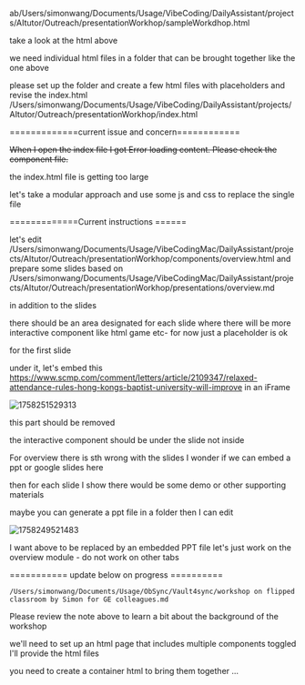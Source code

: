 ab/Users/simonwang/Documents/Usage/VibeCoding/DailyAssistant/projects/AItutor/Outreach/presentationWorkhop/sampleWorkdhop.html

take a look at the html above

we need individual html files in a folder that can be brought together like the one above

please set up the folder and create a few html files with placeholders and revise the index.html /Users/simonwang/Documents/Usage/VibeCoding/DailyAssistant/projects/AItutor/Outreach/presentationWorkhop/index.html

=============current issue and concern============

~~When I open the index file I got Error loading content. Please check the component file.~~

the index.html file is getting too large

let's take a modular approach and use some js and css to replace the single file

=============Current instructions ======

let's edit /Users/simonwang/Documents/Usage/VibeCodingMac/DailyAssistant/projects/AItutor/Outreach/presentationWorkhop/components/overview.html and prepare some slides based on /Users/simonwang/Documents/Usage/VibeCodingMac/DailyAssistant/projects/AItutor/Outreach/presentationWorkhop/presentations/overview.md 

in addition to the slides 

there should be an area designated for each slide where there will be more interactive component like html game etc- for now just a placeholder is ok 

for the first slide 

under it, let's embed this https://www.scmp.com/comment/letters/article/2109347/relaxed-attendance-rules-hong-kongs-baptist-university-will-improve in an iFrame 

![1758251529313](image/note/1758251529313.png)

this part should be removed 

the interactive component should be under the slide not inside 




For overview there is sth wrong with the slides I wonder if we can embed a ppt or google slides here

then for each slide I show there would be some demo or other supporting materials

maybe you can generate a ppt file in a folder then I can edit

![1758249521483](image/note/1758249521483.png)

I want above to be replaced by an embedded PPT file
let's just work on the overview module - do not work on other tabs 

=========== update below on progress ==========

`/Users/simonwang/Documents/Usage/ObSync/Vault4sync/workshop on flipped classroom by Simon for GE colleagues.md  `

Please review the note above to learn a bit about the background of the workshop

we'll need to set up an html page that includes multiple components toggled
I'll provide the html files

you need to create a container html to bring them together ...
